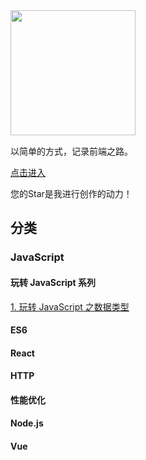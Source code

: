 <img style="display:block;margin-bottom: 15px" width="200" src="https://github.com/ximolang/E7.FE/raw/master/images/logo.png"/>

以简单的方式，记录前端之路。

[点击进入](https://github.com/ximolang/E7.FE/issues)

您的Star是我进行创作的动力！

## 分类

### JavaScript

#### 玩转 JavaScript 系列
[1. 玩转 JavaScript 之数据类型](https://github.com/seymoe/E7.FE/issues/1)

#### ES6

#### React

#### HTTP

#### 性能优化

#### Node.js

#### Vue
